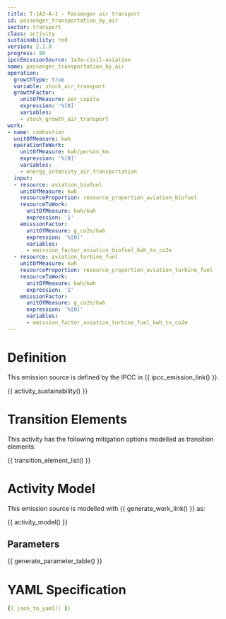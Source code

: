 ```yaml
---
title: T-1A3-A-1 - Passenger air transport
id: passenger_transportation_by_air
sector: transport
class: activity
sustainability: red
version: 2.1.0
progress: 80
ipccEmissionSource: 1a3a-civil-aviation
name: passenger_transportation_by_air
operation:
  growthType: true
  variable: stock_air_transport
  growthFactor:
    unitOfMeasure: per_capita
    expression: '%[0]'
    variables:
    - stock_growth_air_transport
work:
- name: combustion
  unitOfMeasure: kwh
  operationToWork:
    unitOfMeasure: kwh/person_km
    expression: '%[0]'
    variables:
    - energy_intensity_air_transportation
  input:
  - resource: aviation_biofuel
    unitOfMeasure: kwh
    resourceProportion: resource_proportion_aviation_biofuel
    resourceToWork:
      unitOfMeasure: kwh/kwh
      expression: '1'
    emissionFactor:
      unitOfMeasure: g_co2e/kwh
      expression: '%[0]'
      variables:
      - emission_factor_aviation_biofuel_kwh_to_co2e
  - resource: aviation_turbine_fuel
    unitOfMeasure: kwh
    resourceProportion: resource_proportion_aviation_turbine_fuel
    resourceToWork:
      unitOfMeasure: kwh/kwh
      expression: '1'
    emissionFactor:
      unitOfMeasure: g_co2e/kwh
      expression: '%[0]'
      variables:
      - emission_factor_aviation_turbine_fuel_kwh_to_co2e
---
```

# Definition
This emission source is defined by the IPCC in {{ ipcc_emission_link() }}.

{{ activity_sustainability() }}

# Transition Elements

This activity has the following mitigation options modelled as transition elements:

{{ transition_element_list() }}

# Activity Model
This emission source is modelled with {{ generate_work_link() }} as:

{{ activity_model() }}

## Parameters

{{ generate_parameter_table() }}

# YAML Specification

```yaml
{{ json_to_yaml() }}
```
